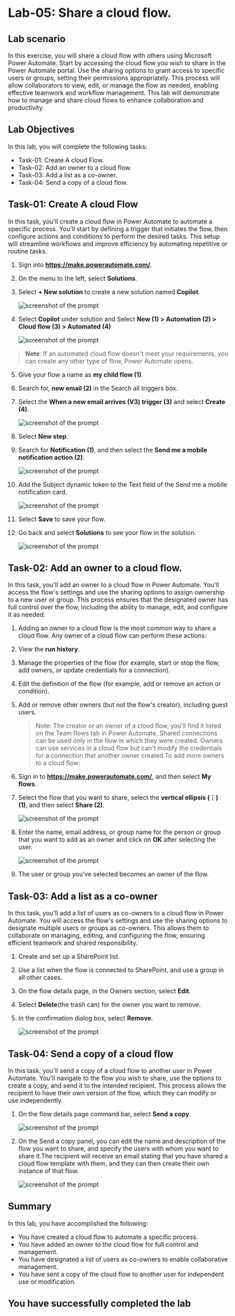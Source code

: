 # Lab-05: Share a cloud flow.

## Lab scenario

In this exercise, you will share a cloud flow with others using Microsoft Power Automate. Start by accessing the cloud flow you wish to share in the Power Automate portal. Use the sharing options to grant access to specific users or groups, setting their permissions appropriately. This process will allow collaborators to view, edit, or manage the flow as needed, enabling effective teamwork and workflow management. This lab will demonstrate how to manage and share cloud flows to enhance collaboration and productivity.

## Lab Objectives

In this lab, you will complete the following tasks:

- Task-01: Create A cloud Flow.
- Task-02: Add an owner to a cloud flow.
- Task-03: Add a list as a co-owner.
- Task-04: Send a copy of a cloud flow.

## Task-01: Create A cloud Flow

In this task, you'll create a cloud flow in Power Automate to automate a specific process. You'll start by defining a trigger that initiates the flow, then configure actions and conditions to perform the desired tasks. This setup will streamline workflows and improve efficiency by automating repetitive or routine tasks.

1. Sign into **https://make.powerautomate.com/**.
   
2. On the menu to the left, select **Solutions**.
   
3. Select **+ New solution** to create a new solution named **Copilot**.

    ![screenshot of the prompt ](../Media/05/solution.png)
    
4. Select **Copilot** under solution and Select **New (1) > Automation (2) > Cloud flow (3) > Automated (4)**

    ![screenshot of the prompt ](../Media/05/L5T1S4-0603.png)

>**Note**: If an automated cloud flow doesn't meet your requirements, you can create any other type of flow, Power Automate opens.

5. Give your flow a name as **my child flow (1)**.
   
6. Search for, **new email (2)** in the Search all triggers box.
   
7. Select the **When a new email arrives (V3) trigger (3)** and select **Create (4)**.

    ![screenshot of the prompt ](../Media/05/L5T1S7-0603.png)
    
8. Select **New step**.
	
9. Search for **Notification (1)**, and then select the **Send me a mobile notification action (2)**.

     ![screenshot of the prompt ](../Media/05/notification-0603.png)

10. Add the Subject dynamic token to the Text field of the Send me a mobile notification card.

     ![screenshot of the prompt ](../Media/05/new-email-notification-flow.png)

11. Select **Save** to save your flow.
    
12. Go back and select **Solutions** to see your flow in the solution.

     ![screenshot of the prompt ](../Media/05/new-flow-inside-solution.png)

## Task-02: Add an owner to a cloud flow.

In this task, you'll add an owner to a cloud flow in Power Automate. You'll access the flow's settings and use the sharing options to assign ownership to a new user or group. This process ensures that the designated owner has full control over the flow, including the ability to manage, edit, and configure it as needed.

1. Adding an owner to a cloud flow is the most common way to share a cloud flow. Any owner of a cloud flow can perform these actions:
   
2. View the **run history**.
   
3. Manage the properties of the flow (for example, start or stop the flow, add owners, or update credentials for a connection).
   
4. Edit the definition of the flow (for example, add or remove an action or condition).
   
5. Add or remove other owners (but not the flow's creator), including guest users.

    > Note: The creator or an owner of a cloud flow, you'll find it listed on the Team flows tab in Power Automate, Shared connections can be used only in the flow in which they were created. Owners can use services in a cloud flow but can't modify the credentials for a connection that another owner created.To add more owners to a cloud flow:

6. Sign in to **https://make.powerautomate.com/**, and then select **My flows**.
   
7. Select the flow that you want to share, select the **vertical ellipsis (⋮) (1)**, and then select **Share (2)**.

     ![screenshot of the prompt ](../Media/05/L5T2S7-0603.png)
    
8. Enter the name, email address, or group name for the person or group that you want to add as an owner and click on **OK** after selecting the user. 

     ![screenshot of the prompt ](../Media/adduser.png)
    
9. The user or group you've selected becomes an owner of the flow.


## Task-03: Add a list as a co-owner

In this task, you'll add a list of users as co-owners to a cloud flow in Power Automate. You will access the flow's settings and use the sharing options to designate multiple users or groups as co-owners. This allows them to collaborate on managing, editing, and configuring the flow, ensuring efficient teamwork and shared responsibility.

1. Create and set up a SharePoint list.
   
2. Use a list when the flow is connected to SharePoint, and use a group in all other cases.

3. On the flow details page, in the Owners section, select **Edit**.
   
4. Select **Delete**(the trash can) for the owner you want to remove.
   
5. In the confirmation dialog box, select **Remove**.

     ![screenshot of the prompt ](../Media/edit.png)
   
## Task-04: Send a copy of a cloud flow

In this task, you'll send a copy of a cloud flow to another user in Power Automate. You'll navigate to the flow you wish to share, use the options to create a copy, and send it to the intended recipient. This process allows the recipient to have their own version of the flow, which they can modify or use independently.

1. On the flow details page command bar, select **Send a copy**.

     ![screenshot of the prompt ](../Media/05/L5T4S1-0603.png)
   
2. On the Send a copy panel, you can edit the name and description of the flow you want to share, and specify the users with whom you want to share it.The recipient will receive an email stating that you have shared a cloud flow template with them, and they can then create their own instance of that flow.

    ![screenshot of the prompt ](../Media/05/send-a-copy-0603.png)

## Summary 

In this lab, you have accomplished the following:

- You have created a cloud flow to automate a specific process.
- You have added an owner to the cloud flow for full control and management.
- You have designated a list of users as co-owners to enable collaborative management.
- You have sent a copy of the cloud flow to another user for independent use or modification.


 ## You have successfully completed the lab
 

